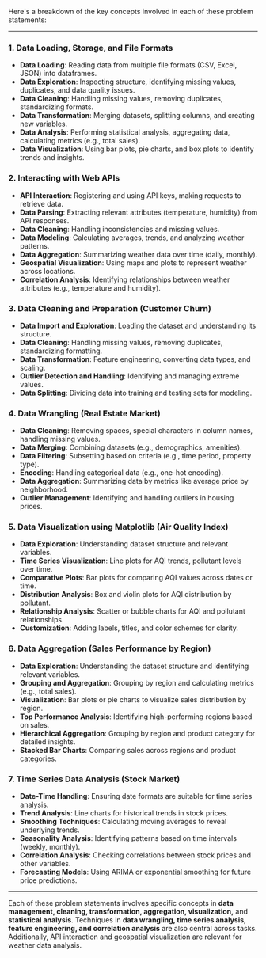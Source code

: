 Here's a breakdown of the key concepts involved in each of these problem statements:

---

### 1. **Data Loading, Storage, and File Formats**
   - **Data Loading**: Reading data from multiple file formats (CSV, Excel, JSON) into dataframes.
   - **Data Exploration**: Inspecting structure, identifying missing values, duplicates, and data quality issues.
   - **Data Cleaning**: Handling missing values, removing duplicates, standardizing formats.
   - **Data Transformation**: Merging datasets, splitting columns, and creating new variables.
   - **Data Analysis**: Performing statistical analysis, aggregating data, calculating metrics (e.g., total sales).
   - **Data Visualization**: Using bar plots, pie charts, and box plots to identify trends and insights.

### 2. **Interacting with Web APIs**
   - **API Interaction**: Registering and using API keys, making requests to retrieve data.
   - **Data Parsing**: Extracting relevant attributes (temperature, humidity) from API responses.
   - **Data Cleaning**: Handling inconsistencies and missing values.
   - **Data Modeling**: Calculating averages, trends, and analyzing weather patterns.
   - **Data Aggregation**: Summarizing weather data over time (daily, monthly).
   - **Geospatial Visualization**: Using maps and plots to represent weather across locations.
   - **Correlation Analysis**: Identifying relationships between weather attributes (e.g., temperature and humidity).

### 3. **Data Cleaning and Preparation (Customer Churn)**
   - **Data Import and Exploration**: Loading the dataset and understanding its structure.
   - **Data Cleaning**: Handling missing values, removing duplicates, standardizing formatting.
   - **Data Transformation**: Feature engineering, converting data types, and scaling.
   - **Outlier Detection and Handling**: Identifying and managing extreme values.
   - **Data Splitting**: Dividing data into training and testing sets for modeling.

### 4. **Data Wrangling (Real Estate Market)**
   - **Data Cleaning**: Removing spaces, special characters in column names, handling missing values.
   - **Data Merging**: Combining datasets (e.g., demographics, amenities).
   - **Data Filtering**: Subsetting based on criteria (e.g., time period, property type).
   - **Encoding**: Handling categorical data (e.g., one-hot encoding).
   - **Data Aggregation**: Summarizing data by metrics like average price by neighborhood.
   - **Outlier Management**: Identifying and handling outliers in housing prices.

### 5. **Data Visualization using Matplotlib (Air Quality Index)**
   - **Data Exploration**: Understanding dataset structure and relevant variables.
   - **Time Series Visualization**: Line plots for AQI trends, pollutant levels over time.
   - **Comparative Plots**: Bar plots for comparing AQI values across dates or time.
   - **Distribution Analysis**: Box and violin plots for AQI distribution by pollutant.
   - **Relationship Analysis**: Scatter or bubble charts for AQI and pollutant relationships.
   - **Customization**: Adding labels, titles, and color schemes for clarity.

### 6. **Data Aggregation (Sales Performance by Region)**
   - **Data Exploration**: Understanding the dataset structure and identifying relevant variables.
   - **Grouping and Aggregation**: Grouping by region and calculating metrics (e.g., total sales).
   - **Visualization**: Bar plots or pie charts to visualize sales distribution by region.
   - **Top Performance Analysis**: Identifying high-performing regions based on sales.
   - **Hierarchical Aggregation**: Grouping by region and product category for detailed insights.
   - **Stacked Bar Charts**: Comparing sales across regions and product categories.

### 7. **Time Series Data Analysis (Stock Market)**
   - **Date-Time Handling**: Ensuring date formats are suitable for time series analysis.
   - **Trend Analysis**: Line charts for historical trends in stock prices.
   - **Smoothing Techniques**: Calculating moving averages to reveal underlying trends.
   - **Seasonality Analysis**: Identifying patterns based on time intervals (weekly, monthly).
   - **Correlation Analysis**: Checking correlations between stock prices and other variables.
   - **Forecasting Models**: Using ARIMA or exponential smoothing for future price predictions.

---

Each of these problem statements involves specific concepts in **data management, cleaning, transformation, aggregation, visualization,** and **statistical analysis**. Techniques in **data wrangling, time series analysis, feature engineering, and correlation analysis** are also central across tasks. Additionally, API interaction and geospatial visualization are relevant for weather data analysis.
